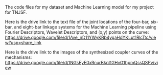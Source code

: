 The code files for my dataset and Machine Learning model for my project for TNJSF.

Here is the drive link to the text file of the joint locations of the four-bar, six-bar, and eight-bar linkage systems for the Machine Learning pipeline using Fourier Descriptors, Wavelet Descriptors, and (x,y) points on the curve: https://drive.google.com/file/d/1Ave_nD11YWyKRb4ygaHdYKLut1RlcTtc/view?usp=share_link

Here is the drive link to the images of the synthesized coupler curves of the mechanisms: https://drive.google.com/file/d/1NGsEyE0xRnurBknl1GHvG1hpmQssQSPv/view
